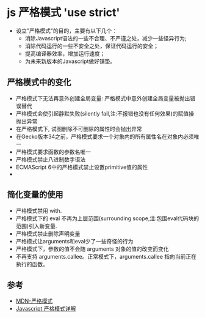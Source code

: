 # js 严格模式 'use strict'

- 设立"严格模式"的目的，主要有以下几个：
    - 消除Javascript语法的一些不合理、不严谨之处，减少一些怪异行为;
    - 消除代码运行的一些不安全之处，保证代码运行的安全；
    - 提高编译器效率，增加运行速度；
    - 为未来新版本的Javascript做好铺垫。

## 严格模式中的变化

- 严格模式下无法再意外创建全局变量: 严格模式中意外创建全局变量被抛出错误替代
- 严格模式会使引起静默失败(silently fail,注:不报错也没有任何效果)的赋值操抛出异常
- 在严格模式下, 试图删除不可删除的属性时会抛出异常
- 在Gecko版本34之前，严格模式要求一个对象内的所有属性名在对象内必须唯一
- 严格模式要求函数的参数名唯一
- 严格模式禁止八进制数字语法
- ECMAScript 6中的严格模式禁止设置primitive值的属性
-

## 简化变量的使用
- 严格模式禁用 with.
- 严格模式下的 eval 不再为上层范围(surrounding scope,注:包围eval代码块的范围)引入新变量. 
- 严格模式禁止删除声明变量
- 严格模式让arguments和eval少了一些奇怪的行为
- 严格模式下，参数的值不会随 arguments 对象的值的改变而变化
- 不再支持 arguments.callee。正常模式下，arguments.callee 指向当前正在执行的函数。


## 参考
- [MDN-严格模式](https://developer.mozilla.org/zh-CN/docs/Web/JavaScript/Reference/Strict_mode)
- [Javascript 严格模式详解](http://www.ruanyifeng.com/blog/2013/01/javascript_strict_mode.html)

